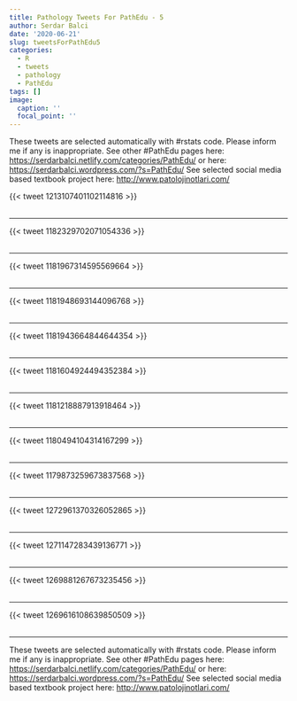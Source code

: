 ```yaml
---
title: Pathology Tweets For PathEdu - 5
author: Serdar Balci
date: '2020-06-21'
slug: tweetsForPathEdu5
categories:
  - R
  - tweets
  - pathology
  - PathEdu
tags: []
image:
  caption: ''
  focal_point: ''
---
```



These tweets are selected automatically with #rstats code. Please inform me if any is inappropriate.
See other #PathEdu pages here: https://serdarbalci.netlify.com/categories/PathEdu/  or here: https://serdarbalci.wordpress.com/?s=PathEdu/ 
See selected social media based textbook project here: http://www.patolojinotlari.com/

{{< tweet 1213107401102114816 >}}
<br>
<br>
<hr>
{{< tweet 1182329702071054336 >}}
<br>
<br>
<hr>
{{< tweet 1181967314595569664 >}}
<br>
<br>
<hr>
{{< tweet 1181948693144096768 >}}
<br>
<br>
<hr>
{{< tweet 1181943664844644354 >}}
<br>
<br>
<hr>
{{< tweet 1181604924494352384 >}}
<br>
<br>
<hr>
{{< tweet 1181218887913918464 >}}
<br>
<br>
<hr>
{{< tweet 1180494104314167299 >}}
<br>
<br>
<hr>
{{< tweet 1179873259673837568 >}}
<br>
<br>
<hr>
{{< tweet 1272961370326052865 >}}
<br>
<br>
<hr>
{{< tweet 1271147283439136771 >}}
<br>
<br>
<hr>
{{< tweet 1269881267673235456 >}}
<br>
<br>
<hr>
{{< tweet 1269616108639850509 >}}
<br>
<br>
<hr>


These tweets are selected automatically with #rstats code. Please inform me if any is inappropriate.
See other #PathEdu pages here: https://serdarbalci.netlify.com/categories/PathEdu/  or here: https://serdarbalci.wordpress.com/?s=PathEdu/ 
See selected social media based textbook project here: http://www.patolojinotlari.com/
